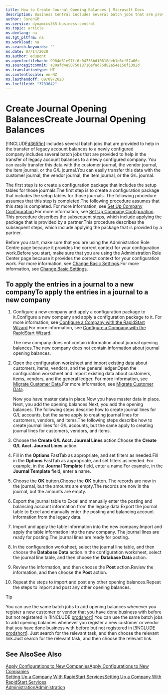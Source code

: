 ```yaml
---
title: How to Create Journal Opening Balances | Microsoft Docs
description: Business Central includes several batch jobs that are provided to help in the transfer of legacy account balances to a newly configured company. You can easily transfer this data with journals postings.
author: SorenGP
ms.service: dynamics365-business-central
ms.topic: article
ms.devlang: na
ms.tgt_pltfrm: na
ms.workload: na
ms.search.keywords: ''
ms.date: 07/14/2020
ms.author: edupont
ms.openlocfilehash: 9984d61e97ff6c04733bd10818deb1d6cf57a66c
ms.sourcegitcommit: a80afd4e5075018716efad76d82a54e158f1392d
ms.translationtype: HT
ms.contentlocale: en-NZ
ms.lasthandoff: 09/09/2020
ms.locfileid: "3783642"
---
```

# <a name="create-journal-opening-balances"></a><span data-ttu-id="accc6-104">Create Journal Opening Balances</span><span class="sxs-lookup"><span data-stu-id="accc6-104">Create Journal Opening Balances</span></span>

[!INCLUDE[d365fin](includes/d365fin_md.md)] <span data-ttu-id="accc6-105">includes several batch jobs that are provided to help in the transfer of legacy account balances to a newly configured company.</span><span class="sxs-lookup"><span data-stu-id="accc6-105">includes several batch jobs that are provided to help in the transfer of legacy account balances to a newly configured company.</span></span> <span data-ttu-id="accc6-106">You can easily transfer this data with the customer journal, the vendor journal, the item journal, or the G/L journal.</span><span class="sxs-lookup"><span data-stu-id="accc6-106">You can easily transfer this data with the customer journal, the vendor journal, the item journal, or the G/L journal.</span></span>

<span data-ttu-id="accc6-107">The first step is to create a configuration package that includes the setup tables for those journals.</span><span class="sxs-lookup"><span data-stu-id="accc6-107">The first step is to create a configuration package that includes the setup tables for those journals.</span></span> <span data-ttu-id="accc6-108">The following procedure assumes that this step is completed.</span><span class="sxs-lookup"><span data-stu-id="accc6-108">The following procedure assumes that this step is completed.</span></span> <span data-ttu-id="accc6-109">For more information, see [Set Up Company Configuration](admin-set-up-company-configuration.md).</span><span class="sxs-lookup"><span data-stu-id="accc6-109">For more information, see [Set Up Company Configuration](admin-set-up-company-configuration.md).</span></span> <span data-ttu-id="accc6-110">This procedure describes the subsequent steps, which include applying the package that is provided by a partner.</span><span class="sxs-lookup"><span data-stu-id="accc6-110">This procedure describes the subsequent steps, which include applying the package that is provided by a partner.</span></span>  

<span data-ttu-id="accc6-111">Before you start, make sure that you are using the Administration Role Centre page because it provides the correct context for your configuration work.</span><span class="sxs-lookup"><span data-stu-id="accc6-111">Before you start, make sure that you are using the Administration Role Center page because it provides the correct context for your configuration work.</span></span> <span data-ttu-id="accc6-112">For more information, see [Change Basic Settings](ui-change-basic-settings.md).</span><span class="sxs-lookup"><span data-stu-id="accc6-112">For more information, see [Change Basic Settings](ui-change-basic-settings.md).</span></span>

## <a name="to-apply-the-entries-in-a-journal-to-a-new-company"></a><span data-ttu-id="accc6-113">To apply the entries in a journal to a new company</span><span class="sxs-lookup"><span data-stu-id="accc6-113">To apply the entries in a journal to a new company</span></span>

1. <span data-ttu-id="accc6-114">Configure a new company and apply a configuration package to it.</span><span class="sxs-lookup"><span data-stu-id="accc6-114">Configure a new company and apply a configuration package to it.</span></span> <span data-ttu-id="accc6-115">For more information, see [Configure a Company with the RapidStart Wizard](admin-how-to-configure-a-company-with-the-rapidstart-wizard.md).</span><span class="sxs-lookup"><span data-stu-id="accc6-115">For more information, see [Configure a Company with the RapidStart Wizard](admin-how-to-configure-a-company-with-the-rapidstart-wizard.md).</span></span>  

    <span data-ttu-id="accc6-116">The new company does not contain information about journal opening balances.</span><span class="sxs-lookup"><span data-stu-id="accc6-116">The new company does not contain information about journal opening balances.</span></span>  

2. <span data-ttu-id="accc6-117">Open the configuration worksheet and import existing data about customers, items, vendors, and the general ledger.</span><span class="sxs-lookup"><span data-stu-id="accc6-117">Open the configuration worksheet and import existing data about customers, items, vendors, and the general ledger.</span></span> <span data-ttu-id="accc6-118">For more information, see [Migrate Customer Data](admin-migrate-customer-data.md).</span><span class="sxs-lookup"><span data-stu-id="accc6-118">For more information, see [Migrate Customer Data](admin-migrate-customer-data.md).</span></span>  

    <span data-ttu-id="accc6-119">Now you have master data in place.</span><span class="sxs-lookup"><span data-stu-id="accc6-119">Now you have master data in place.</span></span> <span data-ttu-id="accc6-120">Next, you add the opening balances.</span><span class="sxs-lookup"><span data-stu-id="accc6-120">Next, you add the opening balances.</span></span> <span data-ttu-id="accc6-121">The following steps describe how to create journal lines for G/L accounts, but the same apply to creating journal lines for customers, vendors, and items.</span><span class="sxs-lookup"><span data-stu-id="accc6-121">The following steps describe how to create journal lines for G/L accounts, but the same apply to creating journal lines for customers, vendors, and items.</span></span>  
3. <span data-ttu-id="accc6-122">Choose the **Create G/L Acct. Journal Lines** action.</span><span class="sxs-lookup"><span data-stu-id="accc6-122">Choose the **Create G/L Acct. Journal Lines** action.</span></span>  
4. <span data-ttu-id="accc6-123">Fill in the **Options** FastTab as appropriate, and set filters as needed.</span><span class="sxs-lookup"><span data-stu-id="accc6-123">Fill in the **Options** FastTab as appropriate, and set filters as needed.</span></span> <span data-ttu-id="accc6-124">For example, in the **Journal Template** field, enter a name.</span><span class="sxs-lookup"><span data-stu-id="accc6-124">For example, in the **Journal Template** field, enter a name.</span></span>  
5. <span data-ttu-id="accc6-125">Choose the **OK** button.</span><span class="sxs-lookup"><span data-stu-id="accc6-125">Choose the **OK** button.</span></span> <span data-ttu-id="accc6-126">The records are now in the journal, but the amounts are empty.</span><span class="sxs-lookup"><span data-stu-id="accc6-126">The records are now in the journal, but the amounts are empty.</span></span>  
6. <span data-ttu-id="accc6-127">Export the journal table to Excel and manually enter the posting and balancing account information from the legacy data.</span><span class="sxs-lookup"><span data-stu-id="accc6-127">Export the journal table to Excel and manually enter the posting and balancing account information from the legacy data.</span></span>
7. <span data-ttu-id="accc6-128">Import and apply the table information into the new company.</span><span class="sxs-lookup"><span data-stu-id="accc6-128">Import and apply the table information into the new company.</span></span> <span data-ttu-id="accc6-129">The journal lines are ready for posting.</span><span class="sxs-lookup"><span data-stu-id="accc6-129">The journal lines are ready for posting.</span></span>  
8. <span data-ttu-id="accc6-130">In the configuration worksheet, select the journal line table, and then choose the **Database Data** action.</span><span class="sxs-lookup"><span data-stu-id="accc6-130">In the configuration worksheet, select the journal line table, and then choose the **Database Data** action.</span></span>  
9. <span data-ttu-id="accc6-131">Review the information, and then choose the **Post** action.</span><span class="sxs-lookup"><span data-stu-id="accc6-131">Review the information, and then choose the **Post** action.</span></span>  
10. <span data-ttu-id="accc6-132">Repeat the steps to import and post any other opening balances.</span><span class="sxs-lookup"><span data-stu-id="accc6-132">Repeat the steps to import and post any other opening balances.</span></span>  

> [!TIP]
> <span data-ttu-id="accc6-133">You can use the same batch jobs to add opening balances whenever you register a new customer or vendor that you have done business with before but not registered in [!INCLUDE [prodshort](includes/prodshort.md)].</span><span class="sxs-lookup"><span data-stu-id="accc6-133">You can use the same batch jobs to add opening balances whenever you register a new customer or vendor that you have done business with before but not registered in [!INCLUDE [prodshort](includes/prodshort.md)].</span></span> <span data-ttu-id="accc6-134">Just search for the relevant task, and then choose the relevant link.</span><span class="sxs-lookup"><span data-stu-id="accc6-134">Just search for the relevant task, and then choose the relevant link.</span></span>

## <a name="see-also"></a><span data-ttu-id="accc6-135">See Also</span><span class="sxs-lookup"><span data-stu-id="accc6-135">See Also</span></span>

[<span data-ttu-id="accc6-136">Apply Configurations to New Companies</span><span class="sxs-lookup"><span data-stu-id="accc6-136">Apply Configurations to New Companies</span></span>](admin-apply-configuration-to-new-companies.md)  
[<span data-ttu-id="accc6-137">Setting Up a Company With RapidStart Services</span><span class="sxs-lookup"><span data-stu-id="accc6-137">Setting Up a Company With RapidStart Services</span></span>](admin-set-up-a-company-with-rapidstart.md)  
[<span data-ttu-id="accc6-138">Administration</span><span class="sxs-lookup"><span data-stu-id="accc6-138">Administration</span></span>](admin-setup-and-administration.md)  

